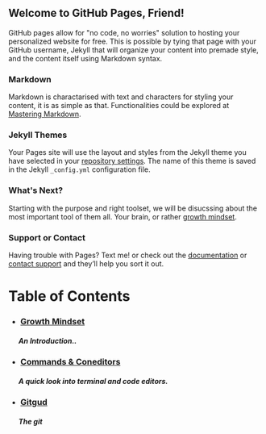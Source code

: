 ## Welcome to GitHub Pages, Friend!

GitHub pages allow for "no code, no worries" solution to hosting your personalized website for free. This is possible by tying that page with your GitHub username, Jekyll that will organize your content into premade style, and the content itself using Markdown syntax.

### Markdown

Markdown is charactarised with text and characters for styling your content, it is as simple as that. Functionalities
could be explored at [Mastering Markdown](https://guides.github.com/features/mastering-markdown/).

### Jekyll Themes

Your Pages site will use the layout and styles from the Jekyll theme you have selected in your [repository settings](https://github.com/AbuKhalil95/learning-journal/settings). The name of this theme is saved in the Jekyll `_config.yml` configuration file.

### What's Next?

Starting with the purpose and right toolset, we will be disucssing about the most important tool of them all. Your brain, or rather [growth mindset](https://abukhalil95.github.io/learning-journal/main).

### Support or Contact

Having trouble with Pages? Text me! or check out the [documentation](https://help.github.com/categories/github-pages-basics/) or [contact support](https://github.com/contact) and they’ll help you sort it out.

# **Table of Contents**
* ### [Growth Mindset](https://abukhalil95.github.io/learning-journal/main)
##### &nbsp;&nbsp;&nbsp;&nbsp;&nbsp;&nbsp;An Introduction..

* ### [Commands & Coneditors](https://abukhalil95.github.io/learning-journal/commands&coneditors)
##### &nbsp;&nbsp;&nbsp;&nbsp;&nbsp;&nbsp;A quick look into terminal and code editors.

* ### [Gitgud](https://abukhalil95.github.io/learning-journal/git-gud)
##### &nbsp;&nbsp;&nbsp;&nbsp;&nbsp;&nbsp;The git

